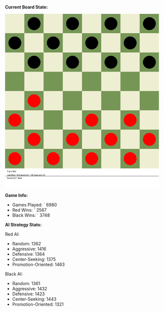 
**Current Board State:**  
<!-- START_GIF -->
![Checkers Game](./checkers_game.gif)
<!-- END_GIF -->

**Game Info:**  
- Games Played: `<!-- GAMES_PLAYED --> 6980
- Red Wins: `<!-- RED_WINS --> 2567
- Black Wins: `<!-- BLACK_WINS --> 3748

<!-- AI_STATS -->
**AI Strategy Stats:**

Red AI:
- Random: 1362
- Aggressive: 1416
- Defensive: 1364
- Center-Seeking: 1375
- Promotion-Oriented: 1463

Black AI:
- Random: 1361
- Aggressive: 1432
- Defensive: 1423
- Center-Seeking: 1443
- Promotion-Oriented: 1321
